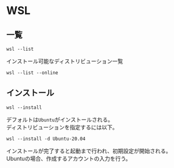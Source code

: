 # WSL

## 一覧

```console
wsl --list
```

インストール可能なディストリビューション一覧

```console
wsl --list --online
```

## インストール

```console
wsl --install
```

デフォルトは`Ubuntu`がインストールされる。  
ディストリビューションを指定するには以下。

```console
wsl --install -d Ubuntu-20.04
```

インストールが完了すると起動まで行われ、初期設定が開始される。  
Ubuntuの場合、作成するアカウントの入力を行う。

